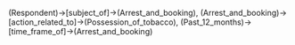 (Respondent)->[subject_of]->(Arrest_and_booking), (Arrest_and_booking)->[action_related_to]->(Possession_of_tobacco), (Past_12_months)->[time_frame_of]->(Arrest_and_booking)